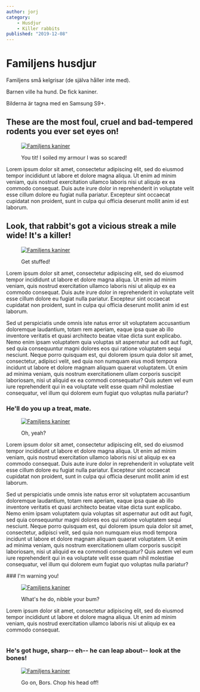 ```yaml
---
author: jorj
category:
    - Husdjur
    - Killer rabbits
published: "2019-12-08"
---
```

Familjens husdjur
==================================

Familjens små kelgrisar (de själva håller inte med).

<!--more-->

Barnen ville ha hund. De fick kaniner.

Bilderna är tagna med en Samsung S9+.  

These are the most foul, cruel and bad-tempered rodents you ever set eyes on!
-----------------------------------

<figure class="figure w67">
    <a href="image/kaniner.jpg?w=1000">
        <img src="image/kaniner.jpg?w=500" alt="Familjens kaniner" />
    </a>
    <figcaption>
        <p>You tit! I soiled my armour I was so scared!</p>
    </figcaption>
</figure>  

Lorem ipsum dolor sit amet, consectetur adipiscing elit, sed do eiusmod tempor incididunt ut labore et dolore magna aliqua. Ut enim ad minim veniam, quis nostrud exercitation ullamco laboris nisi ut aliquip ex ea commodo consequat. Duis aute irure dolor in reprehenderit in voluptate velit esse cillum dolore eu fugiat nulla pariatur. Excepteur sint occaecat cupidatat non proident, sunt in culpa qui officia deserunt mollit anim id est laborum.



Look, that rabbit's got a vicious streak a mile wide! It's a killer!
-----------------------------------

<figure class="figure left w33">
    <a href="image/kaniner.jpg?w=1000&area=20,60,50,18&f=brightness,-50">
        <img src="image/kaniner.jpg?w=350&area=20,60,50,18&f=brightness,-50" alt="Familjens kaniner" />
    </a>
    <figcaption>
        <p> Get stuffed! </p>
    </figcaption>
</figure>  

Lorem ipsum dolor sit amet, consectetur adipiscing elit, sed do eiusmod tempor incididunt ut labore et dolore magna aliqua. Ut enim ad minim veniam, quis nostrud exercitation ullamco laboris nisi ut aliquip ex ea commodo consequat. Duis aute irure dolor in reprehenderit in voluptate velit esse cillum dolore eu fugiat nulla pariatur. Excepteur sint occaecat cupidatat non proident, sunt in culpa qui officia deserunt mollit anim id est laborum.

Sed ut perspiciatis unde omnis iste natus error sit voluptatem accusantium doloremque laudantium, totam rem aperiam, eaque ipsa quae ab illo inventore veritatis et quasi architecto beatae vitae dicta sunt explicabo. Nemo enim ipsam voluptatem quia voluptas sit aspernatur aut odit aut fugit, sed quia consequuntur magni dolores eos qui ratione voluptatem sequi nesciunt. Neque porro quisquam est, qui dolorem ipsum quia dolor sit amet, consectetur, adipisci velit, sed quia non numquam eius modi tempora incidunt ut labore et dolore magnam aliquam quaerat voluptatem. Ut enim ad minima veniam, quis nostrum exercitationem ullam corporis suscipit laboriosam, nisi ut aliquid ex ea commodi consequatur? Quis autem vel eum iure reprehenderit qui in ea voluptate velit esse quam nihil molestiae consequatur, vel illum qui dolorem eum fugiat quo voluptas nulla pariatur?  


### He'll do you up a treat, mate.

<figure class="figure left w33">
    <a href="image/kaniner.jpg?w=1000&area=13,38,53,41&f=brightness,-80">
        <img src="image/kaniner.jpg?w=350&area=13,38,53,41&f=brightness,-80" alt="Familjens kaniner" />
    </a>
    <figcaption>
        <p>Oh, yeah?</p>
    </figcaption>
</figure>  

Lorem ipsum dolor sit amet, consectetur adipiscing elit, sed do eiusmod tempor incididunt ut labore et dolore magna aliqua. Ut enim ad minim veniam, quis nostrud exercitation ullamco laboris nisi ut aliquip ex ea commodo consequat. Duis aute irure dolor in reprehenderit in voluptate velit esse cillum dolore eu fugiat nulla pariatur. Excepteur sint occaecat cupidatat non proident, sunt in culpa qui officia deserunt mollit anim id est laborum.

Sed ut perspiciatis unde omnis iste natus error sit voluptatem accusantium doloremque laudantium, totam rem aperiam, eaque ipsa quae ab illo inventore veritatis et quasi architecto beatae vitae dicta sunt explicabo. Nemo enim ipsam voluptatem quia voluptas sit aspernatur aut odit aut fugit, sed quia consequuntur magni dolores eos qui ratione voluptatem sequi nesciunt. Neque porro quisquam est, qui dolorem ipsum quia dolor sit amet, consectetur, adipisci velit, sed quia non numquam eius modi tempora incidunt ut labore et dolore magnam aliquam quaerat voluptatem. Ut enim ad minima veniam, quis nostrum exercitationem ullam corporis suscipit laboriosam, nisi ut aliquid ex ea commodi consequatur? Quis autem vel eum iure reprehenderit qui in ea voluptate velit esse quam nihil molestiae consequatur, vel illum qui dolorem eum fugiat quo voluptas nulla pariatur?  


<div class="specialClass" style="overflow: hidden" markdown="1">
### I'm warning you!

<figure class="figure left w33">
<a href="image/kaniner.jpg?w=1000&area=30,61,57,28&f=brightness,-90">
    <img src="image/kaniner.jpg?w=350&area=30,61,57,28&f=brightness,-90" alt="Familjens kaniner" />
</a>
    <figcaption>
        <p>What's he do, nibble your bum?</p>
    </figcaption>
</figure>   

Lorem ipsum dolor sit amet, consectetur adipiscing elit, sed do eiusmod tempor incididunt ut labore et dolore magna aliqua. Ut enim ad minim veniam, quis nostrud exercitation ullamco laboris nisi ut aliquip ex ea commodo consequat.
</div>


### He's got huge, sharp-- eh-- he can leap about-- look at the bones!

<figure class="figure">
<a href="image/kaniner.jpg?w=100%&area=28,33,58,0&f=grayscale&f=brightness,-90">
    <img src="image/kaniner.jpg?w=100%&area=28,33,58,0&f=grayscale&f=brightness,-90" alt="Familjens kaniner" />
</a>
    <figcaption>
        <p>Go on, Bors. Chop his head off!</p>
    </figcaption>
</figure>   
